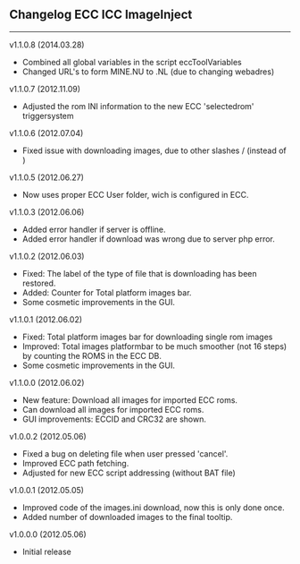 ## Changelog ECC ICC ImageInject
***
v1.1.0.8 (2014.03.28)
- Combined all global variables in the script eccToolVariables
- Changed URL's to form MINE.NU to .NL (due to changing webadres)

v1.1.0.7 (2012.11.09)
- Adjusted the rom INI information to the new ECC 'selectedrom' triggersystem

v1.1.0.6 (2012.07.04)
- Fixed issue with downloading images, due to other slashes / (instead of \)

v1.1.0.5 (2012.06.27)
- Now uses proper ECC User folder, wich is configured in ECC.

v1.1.0.3 (2012.06.06)
- Added error handler if server is offline.
- Added error handler if download was wrong due to server php error.

v1.1.0.2 (2012.06.03)
- Fixed: The label of the type of file that is downloading has been restored.
- Added: Counter for Total platform images bar.
- Some cosmetic improvements in the GUI.

v1.1.0.1 (2012.06.02)
- Fixed: Total platform images bar for downloading single rom images
- Improved: Total images platformbar to be much smoother (not 16 steps) by counting the ROMS in the ECC DB.
- Some cosmetic improvements in the GUI.

v1.1.0.0 (2012.06.02)
- New feature: Download all images for imported ECC roms.
- Can download all images for imported ECC roms.
- GUI improvements: ECCID and CRC32 are shown.

v1.0.0.2 (2012.05.06)
- Fixed a bug on deleting file when user pressed 'cancel'.
- Improved ECC path fetching.
- Adjusted for new ECC script addressing (without BAT file)

v1.0.0.1 (2012.05.05)
- Improved code of the images.ini download, now this is only done once.
- Added number of downloaded images to the final tooltip.

v1.0.0.0 (2012.05.06)
- Initial release